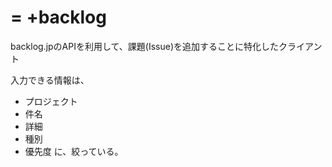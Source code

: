 = +backlog
===========

backlog.jpのAPIを利用して、課題(Issue)を追加することに特化したクライアント

入力できる情報は、
* プロジェクト
* 件名
* 詳細
* 種別
* 優先度
に、絞っている。

